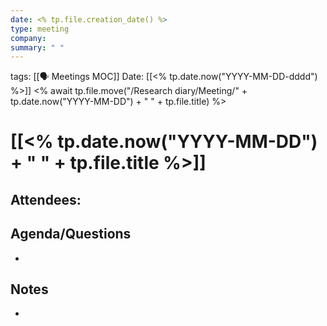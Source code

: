 ```yaml
---
date: <% tp.file.creation_date() %>
type: meeting
company: 
summary: " "
---
```

tags: [[🗣 Meetings MOC]]
Date: [[<% tp.date.now("YYYY-MM-DD-dddd") %>]]
<% await tp.file.move("/Research diary/Meeting/" + tp.date.now("YYYY-MM-DD") + " " + tp.file.title) %>
# [[<% tp.date.now("YYYY-MM-DD") + " " + tp.file.title %>]]

**Attendees**: 
- 

## Agenda/Questions
- 

## Notes
-